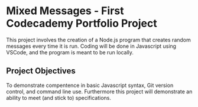 # Mixed Messages - First Codecademy Portfolio Project

This project involves the creation of a Node.js program that creates random messages every time it is run.  Coding will be done in Javascript using VSCode, and the program is meant to be run locally.

## Project Objectives

To demonstrate compentence in basic Javascript syntax, Git version control, and command line use.  Furthermore this project will demonstrate an ability to meet (and stick to) specifications.